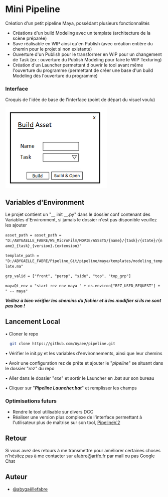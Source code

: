 # Mini Pipeline

Création d'un petit pipeline Maya, possédant plusieurs fonctionnalités



- Créations d'un build Modeling avec un template (architecture de la scène préparée)
- Save réalisable en WIP ainsi qu'en Publish (avec création entière du chemin pour le projet si non existante)
- Ouverture d'un Publish pour le transformer en WIP pour un changement de Task (ex : ouverture du Publish Modeling pour faire le WIP Texturing)
- Création d'un Launcher permettant d'ouvrir le tool avant même l'ouverture du programme (permettant de créer une base d'un build Modeling dès l'ouverture du programme)


### Interface

Croquis de l'idée de base de l'interface (point de départ du visuel voulu)

![Interface](img/interface.png)
## Variables d'Environment

Le projet contient un "__ init __.py" dans le dossier conf contenant des Variables d'Environment, si jamais le dossier n'est pas disponible veuillez les ajouter

`asset_path = asset_path = "D:/ABYGAELLE_FABRE/WS_MicroFilm/MOVIE/ASSETS/{name}/{task}/{state}/{name}_{task}_{version}.{extension}"`

`template_path = "D:/ABYGAELLE_FABRE/Pipeline_Git/pipeline/maya/templates/modeling_template.ma"`

`grp_valid = ["front", "persp", "side", "top", "top_grp"]`

`mayaQt_env = "start rez env maya " + os.environ["REZ_USED_REQUEST"] + " -- maya"`

***Veillez à bien vérifier les chemins du fichier et à les modifier si ils ne sont pas bon !***

## Lancement Local

• Cloner le repo

```bash
  git clone https://github.com/Ayaee/pipeline.git
```

• Vérifier le init.py et les variables d'environnements, ainsi que leur chemins

• Avoir une configuration rez de prête et ajouter le "*pipeline*" se situant dans le dossier "*rez"* du repo

• Aller dans le dossier "*exe*" et sortir le Launcher en .bat sur son bureau

• Cliquer sur "***Pipeline Launcher.bat***" et remplisser les champs



### Optimisations futurs

- Rendre le tool utilisable sur divers DCC
- Réaliser une version plus complexe de l'interface permettant à l'utilisateur plus de maîtrise sur son tool, [PipelineV.2](https://github.com/Ayaee/Pipeline_Browser)


## Retour

Si vous avez des retours à me transmettre pour améliorer certaines choses n'hésitez pas à me contacter sur afabre@artfx.fr par mail ou pas Google Chat


## Auteur

- [@abygaëllefabre](https://github.com/Ayaee)

